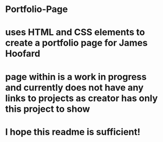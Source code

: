# Portfolio-Page
# uses HTML and CSS elements to create a portfolio page for James Hoofard
# page within is a work in progress and currently does not have any links to projects as creator has only this project to show
# I hope this readme is sufficient!